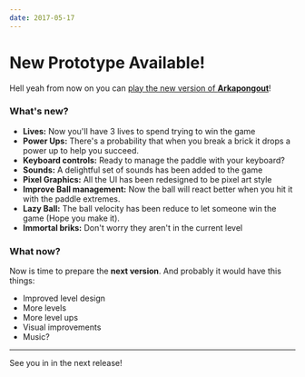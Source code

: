 ```yaml
---
date: 2017-05-17
---
```


# New Prototype Available!

Hell yeah from now on you can [play the new version of **Arkapongout**](https://zombie-unicorn.itch.io/arkapongout)!

### What's new?

- **Lives:** Now you'll have 3 lives to spend trying to win the game
- **Power Ups:** There's a probability that when you break a brick it drops a power up to help you succeed.
- **Keyboard controls:** Ready to manage the paddle with your keyboard?
- **Sounds:** A delightful set of sounds has been added to the game
- **Pixel Graphics:** All the UI has been redesigned to be pixel art style
- **Improve Ball management:** Now the ball will react better when you hit it with the paddle extremes.
- **Lazy Ball:** The ball velocity has been reduce to let someone win the game (Hope you make it).
- **Immortal briks:** Don't worry they aren't in the current level

### What now?

Now is time to prepare the **next version**. And probably it would have this things:

- Improved level design
- More levels
- More level ups
- Visual improvements
- Music?

---

See you in in the next release!
